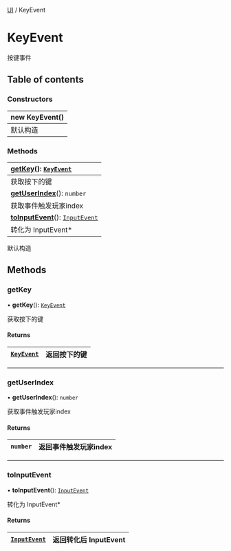 [UI](../groups/Core.UI.md) / KeyEvent

# KeyEvent <Badge type="tip" text="Class" /> <Score text="KeyEvent" />

<p class="content-big">

按键事件

</p>

## Table of contents

### Constructors <Score text="Constructors" /> 
| **new KeyEvent**()  |
| :-----|
| 默认构造|

### Methods <Score text="Methods" /> 
| **[getKey](mw.KeyEvent.md#getkey)**(): [`KeyEvent`](mw.KeyEvent.md)  |
| :-----|
| 获取按下的键|
| **[getUserIndex](mw.KeyEvent.md#getuserindex)**(): `number`  |
| 获取事件触发玩家index|
| **[toInputEvent](mw.KeyEvent.md#toinputevent)**(): [`InputEvent`](mw.InputEvent.md)  |
| 转化为 InputEvent*|

默认构造

## Methods

### getKey <Score text="getKey" /> 

• **getKey**(): [`KeyEvent`](mw.KeyEvent.md) <Badge type="tip" text="client" />

获取按下的键

#### Returns

| [`KeyEvent`](mw.KeyEvent.md) | 返回按下的键 |
| :------ | :------ |


___

### getUserIndex <Score text="getUserIndex" /> 

• **getUserIndex**(): `number` <Badge type="tip" text="client" />

获取事件触发玩家index

#### Returns

| `number` | 返回事件触发玩家index |
| :------ | :------ |


___

### toInputEvent <Score text="toInputEvent" /> 

• **toInputEvent**(): [`InputEvent`](mw.InputEvent.md) <Badge type="tip" text="client" />

转化为 InputEvent*

#### Returns

| [`InputEvent`](mw.InputEvent.md) | 返回转化后 InputEvent |
| :------ | :------ |

